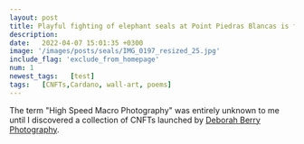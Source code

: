 ```yaml
---
layout: post
title: Playful fighting of elephant seals at Point Piedras Blancas is fun to watch
description: 
date:   2022-04-07 15:01:35 +0300
image: '/images/posts/seals/IMG_0197_resized_25.jpg'
include_flag: 'exclude_from_homepage'
num: 1
newest_tags:   [test]
tags:   [CNFTs,Cardano, wall-art, poems]
---
```


The term "High Speed Macro Photography" was entirely unknown to me until I discovered a collection of CNFTs launched by [Deborah Berry Photography](https://www.deborahberryphotography.com/). 
